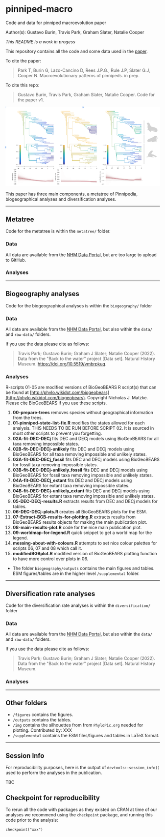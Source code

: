 # pinniped-macro
Code and data for pinniped macroevolution paper

Author(s): Gustavo Burin, Travis Park, Graham Slater, Natalie Cooper

*This README is a work in progess*

This repository contains all the code and some data used in the [paper](XXX). 

To cite the paper: 
>  Park T, Burin G, Lazo-Cancino D, Rees J.P.G., Rule J.P, Slater G.J, Cooper N. Macroevolutionary patterns of pinnipeds. in prep.

To cite this repo: 
>  Gustavo Burin, Travis Park, Graham Slater, Natalie Cooper. Code for the paper v1.

![alt text](https://github.com/nhcooper123/pinniped-macro/raw/main/figures/example.png)

This paper has three main components, a metatree of Pinnipedia, biogeographical analyses and diversification analyses.

-------
## Metatree

Code for the metatree is within the `metatree/` folder.

### Data
All data are available from the [NHM Data Portal](https://doi.org/10.5519/vmbrpkuq), but are too large to upload to GitHub.

### Analyses


-------
## Biogeography analyses

Code for the biogeographical analyses is within the `biogeography/` folder

### Data
All data are available from the [NHM Data Portal](https://doi.org/10.5519/vmbrpkuq), but also within the  `data/`  and `raw-data/` folders.

If you use the data please cite as follows: 
>  Travis Park; Gustavo Burin; Graham J Slater; Natalie Cooper (2022). Data from the "Back to the water" project [Data set]. Natural History Museum. https://doi.org/10.5519/vmbrpkuq.

### Analyses

R-scripts 01-05 are modified versions of BioGeoBEARS R script(s) that can be found at [http://phylo.wikidot.com/biogeobears](http://phylo.wikidot.com/biogeobears). Copyright Nicholas J. Matzke. Please cite BioGeoBEARS if you use these scripts.

1. **00-prepare-trees** removes species without geographical information from the trees.
1. **01-pinniped-state-list-fix.R** modifies the states allowed for each analysis. THIS NEEDS TO BE RUN BEFORE SCRIPT 02. It is sourced in most other scripts to prevent you forgetting.
1. **02A-fit-DEC-DECj** fits DEC and DECj models using BioGeoBEARS for all taxa removing impossible states.
1. **02B-fit-DEC-DECj-unlikely** fits DEC and DECj models using BioGeoBEARS for all taxa removing impossible and unlikely states.
1. **03A-fit-DEC-DECj_fossil** fits DEC and DECj models using BioGeoBEARS for fossil taxa removing impossible states.
1. **03B-fit-DEC-DECj-unlikely_fossil** fits DEC and DECj models using BioGeoBEARS for fossil taxa removing impossible and unlikely states.
1. **04A-fit-DEC-DECj_extant** fits DEC and DECj models using BioGeoBEARS for extant taxa removing impossible states.
1. **04B-fit-DEC-DECj-unlikely_extant** fits DEC and DECj models using BioGeoBEARS for extant taxa removing impossible and unlikely states.
1. **05-DEC-DECj-results.R** extracts results from DEC and DECj models for tables. 
1. **06-DEC-DECj-plots.R** creates all BioGeoBEARS plots for the ESM.
1. **07-Extract-BGB-results-for-plotting.R** extracts results from BioGeoBEARS results objects for making the main publication plot.
1. **08-main-results-plot.R** code for the nice main publication plot.
1. **09-worldmap-for-legend.R** quick snippet to get a world map for the legend.
1. **messing-about-with-colours.R** attempts to set nice colour palettes for scripts 06, 07 and 08 which call it.
1. **modifiedBGBplot.R** modified version of BioGeoBEARS plotting function to have more control over plots in 06.

* The folder `biogeography/outputs` contains the main figures and tables. ESM figures/tables are in the higher level `/supplemental` folder.

-------

## Diversification rate analyses

Code for the diversification rate analyses is within the `diversification/` folder

### Data
All data are available from the [NHM Data Portal](https://doi.org/10.5519/vmbrpkuq), but also within the  `data/`  and `raw-data/` folders.

If you use the data please cite as follows: 
>  Travis Park; Gustavo Burin; Graham J Slater; Natalie Cooper (2022). Data from the "Back to the water" project [Data set]. Natural History Museum. 

### Analyses

-------
## Other folders

* `/figures` contains the figures.
* `/outputs` contains the tables.
* `/img` contains the silhouettes from from `PhyloPic.org` needed for plotting. Contributed by: XXX
* `/supplemental` contains the ESM files/figures and tables in LaTeX format.

-------
## Session Info
For reproducibility purposes, here is the output of `devtools::session_info()` used to perform the analyses in the publication.

TBC
   
## Checkpoint for reproducibility
To rerun all the code with packages as they existed on CRAN at time of our analyses we recommend using the `checkpoint` package, and running this code prior to the analysis:

```{r}
checkpoint("xxx")
```
